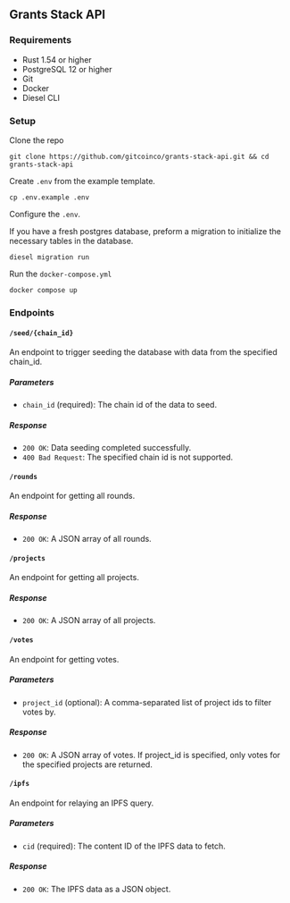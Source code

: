 ## Grants Stack API

### Requirements

- Rust 1.54 or higher
- PostgreSQL 12 or higher
- Git
- Docker
- Diesel CLI

### Setup

Clone the repo

```shell
git clone https://github.com/gitcoinco/grants-stack-api.git && cd grants-stack-api
```

Create `.env` from the example template.

```shell
cp .env.example .env
```

Configure the `.env`.

If you have a fresh postgres database, preform a migration to initialize the necessary tables in the database.

```shell
diesel migration run
```

Run the `docker-compose.yml`

```shell
docker compose up
```

### Endpoints

#### `/seed/{chain_id}`

An endpoint to trigger seeding the database with data from the specified chain_id.

##### Parameters

- `chain_id` (required): The chain id of the data to seed.

##### Response

- `200 OK`: Data seeding completed successfully.
- `400 Bad Request`: The specified chain id is not supported.

#### `/rounds`

An endpoint for getting all rounds.

##### Response

- `200 OK`: A JSON array of all rounds.

#### `/projects`

An endpoint for getting all projects.

##### Response

- `200 OK`: A JSON array of all projects.

#### `/votes`

An endpoint for getting votes.

##### Parameters

- `project_id` (optional): A comma-separated list of project ids to filter votes by.

##### Response

- `200 OK`: A JSON array of votes. If project_id is specified, only votes for the specified projects are returned.

#### `/ipfs`

An endpoint for relaying an IPFS query.

##### Parameters

- `cid` (required): The content ID of the IPFS data to fetch.

##### Response

- `200 OK`: The IPFS data as a JSON object.
